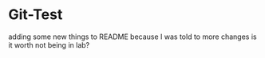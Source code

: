 Git-Test
========
adding some new things to README because I was told to
more changes
is it worth not being in lab?
